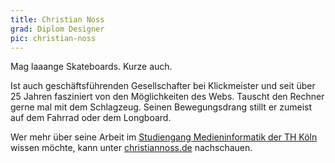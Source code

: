 ```yaml
---
title: Christian Noss
grad: Diplom Designer
pic: christian-noss
---
```


Mag laaange Skateboards. Kurze auch.

Ist auch geschäftsführenden Gesellschafter bei Klickmeister und seit über 25 Jahren fasziniert von den Möglichkeiten des Webs. Tauscht den Rechner gerne mal mit dem Schlagzeug. Seinen Bewegungsdrang stillt er zumeist auf dem Fahrrad oder dem Longboard.

Wer mehr über seine Arbeit im [Studiengang Medieninformatik der TH Köln](https://www.medieninformatik.th-koeln.de) wissen möchte, kann unter [christiannoss.de](https://christiannoss.de) nachschauen.
